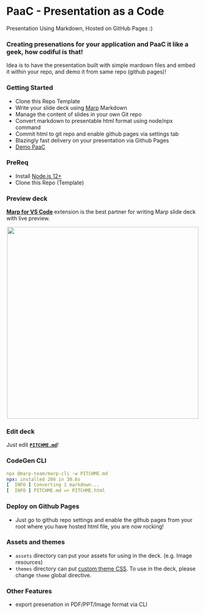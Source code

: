 # PaaC - Presentation as a Code 
Presentation Using Markdown, Hosted on GitHub Pages :) 

### Creating presenations for your application and PaaC it like a geek, how codiful is that! 

Idea is to have the presentation built with simple mardown files and embed it within your repo, and demo it from same repo (github pages)!

### Getting Started
- Clone this Repo Template
- Write your slide deck using [Marp](https://marpit.marp.app/) Markdown
- Manage the content of slides in your own Git repo
- Convert markdown to presentable html format using node/npx command
- Commit html to git repo and enable github pages via settings tab
- Blazingly fast delivery on your presentation via Github Pages
- [Demo PaaC](./PITCHME.html)


### PreReq
- Install [Node.js 12+](https://nodejs.org/) 
- Clone this Repo (Template)

### Preview deck

[**Marp for VS Code**](https://marketplace.visualstudio.com/items?itemName=marp-team.marp-vscode) extension is the best partner for writing Marp slide deck with live preview.

<p align="center">
  <a href="https://marketplace.visualstudio.com/items?itemName=marp-team.marp-vscode">
    <img src="https://raw.githubusercontent.com/marp-team/marp-vscode/master/docs/screenshot.png" width="500" />
  </a>
</p>

### Edit deck

Just edit **[`PITCHME.md`](./PITCHME.md)**!

### CodeGen CLI

```yaml
npx @marp-team/marp-cli -w PITCHME.md                            
npx: installed 266 in 30.6s
[  INFO ] Converting 1 markdown...
[  INFO ] PITCHME.md => PITCHME.html
```

### Deploy on Github Pages
- Just go to github repo settings and enable the github pages from your root where you have hosted html file, you are now rocking!
  
### Assets and themes

- `assets` directory can put your assets for using in the deck. (e.g. Image resources)
- `themes` directory can put [custom theme CSS](https://marpit.marp.app/theme-css). To use in the deck, please change `theme` global directive.

### Other Features
- export presenation in PDF/PPT/Image format via CLI
